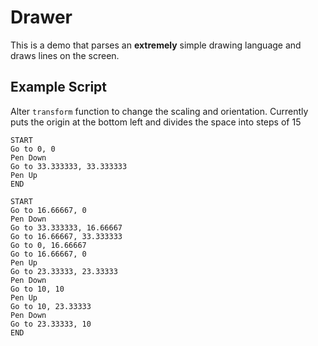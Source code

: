 # Drawer

This is a demo that parses an **extremely** simple drawing language and draws
lines on the screen.

## Example Script

Alter `transform` function to change the scaling and orientation.
Currently puts the origin at the bottom left and divides the space into steps of 15

```
START
Go to 0, 0
Pen Down
Go to 33.333333, 33.333333
Pen Up
END
```

```
START
Go to 16.66667, 0
Pen Down
Go to 33.333333, 16.66667
Go to 16.66667, 33.333333
Go to 0, 16.66667
Go to 16.66667, 0
Pen Up
Go to 23.33333, 23.33333
Pen Down
Go to 10, 10
Pen Up
Go to 10, 23.33333
Pen Down
Go to 23.33333, 10
END
```

